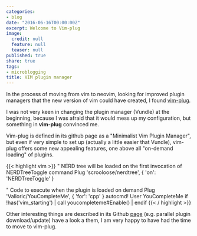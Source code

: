 ```yaml
---
categories:
- blog
date: "2016-06-16T00:00:00Z"
excerpt: Welcome to Vim-plug
image:
  credit: null
  feature: null
  teaser: null
published: true
share: true
tags:
- microblogging
title: VIM plugin manager
---
```


In the process of moving from vim to neovim, looking for improved plugin managers that the new version of vim could have created, I found [vim-plug](https://github.com/junegunn/vim-plug).

I was not very keen in changing the plugin manager (Vundle) at the beginning, because I was afraid that it would mess up my configuration, but something in **vim-plug** convinced me.

Vim-plug is defined in its github page as a "Minimalist Vim Plugin Manager", but even if very simple to set up (actually a little easier that Vundle), vim-plug offers some new appealing features, one above all "on-demand loading" of plugins.

{{< highlight vim >}}
" NERD tree will be loaded on the first invocation of NERDTreeToggle command
Plug 'scrooloose/nerdtree', { 'on': 'NERDTreeToggle' }

" Code to execute when the plugin is loaded on demand
Plug 'Valloric/YouCompleteMe', { 'for': 'cpp' }
autocmd! User YouCompleteMe if !has('vim_starting') | call youcompleteme#Enable() | endif
{{< / highlight >}}

Other interesting things are described in its Github [page](https://github.com/junegunn/vim-plug) (e.g. parallel plugin download/update) have a look a them, I am very happy to have had the time to move to vim-plug.
